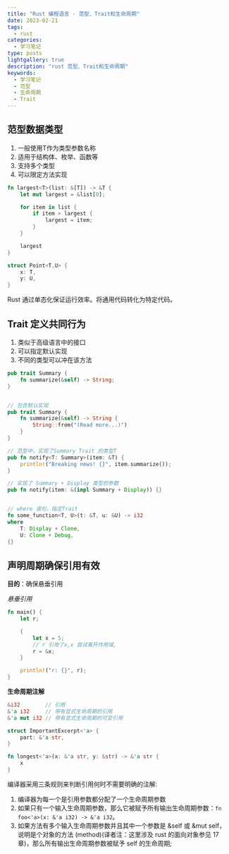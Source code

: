 ```yaml
---
title: "Rust 编程语言 - 范型、Trait和生命周期"
date: 2023-02-21
tags:
  - rust
categories:
  - 学习笔记
type: posts
lightgallery: true
description: "rust 范型、Trait和生命周期"
keywords: 
  - 学习笔记
  - 范型
  - 生命周期
  - Trait
---
```


## 范型数据类型

1. 一般使用T作为类型参数名称
2. 适用于结构体、枚举、函数等
3. 支持多个类型
4. 可以限定方法实现

```rust
fn largest<T>(list: &[T]) -> &T {
    let mut largest = &list[0];

    for item in list {
        if item > largest {
            largest = item;
        }
    }

    largest
}

struct Point<T,U> {
    x: T,
    y: U,
}
```

Rust 通过单态化保证运行效率。将通用代码转化为特定代码。

## Trait 定义共同行为


1. 类似于高级语言中的接口
2. 可以指定默认实现
3. 不同的类型可以冲在该方法


```rust
pub trait Summary {
    fn summarize(&self) -> String;
}


// 包含默认实现
pub trait Summary {
    fn summarize(&self) -> String {
        String::from("(Read more...)")
    }
}

// 范型中，实现了Summary Trait 的类型T
pub fn notify<T: Summary>(item: &T) {
    println!("Breaking news! {}", item.summarize());
}

// 实现了 Summary + Display 类型的参数
pub fn notify(item: &(impl Summary + Display)) {}


// where 语句，指定Trait
fn some_function<T, U>(t: &T, u: &U) -> i32
where
    T: Display + Clone,
    U: Clone + Debug,
{}
```

## 声明周期确保引用有效

**目的**：确保悬垂引用

*悬垂引用*
```rust
fn main() {
    let r;

    {
        let x = 5;
        // r 引用了x,x 尝试离开作用域,
        r = &x;
    }

    println!("r: {}", r);
}
```

**生命周期注解**
```rust
&i32        // 引用
&'a i32     // 带有显式生命周期的引用
&'a mut i32 // 带有显式生命周期的可变引用

struct ImportantExcerpt<'a> {
    part: &'a str,
}

fn longest<'a>(x: &'a str, y: &str) -> &'a str {
    x
}
```

编译器采用三条规则来判断引用何时不需要明确的注解:
1. 编译器为每一个是引用参数都分配了一个生命周期参数
2. 如果只有一个输入生命周期参数，那么它被赋予所有输出生命周期参数：`fn foo<'a>(x: &'a i32) -> &'a i32`。
3. 如果方法有多个输入生命周期参数并且其中一个参数是 &self 或 &mut self，说明是个对象的方法 (method)(译者注：这里涉及 rust 的面向对象参见 17 章)，那么所有输出生命周期参数被赋予 self 的生命周期;
